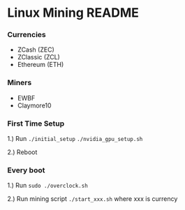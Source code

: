 # Linux Mining README

### Currencies
- ZCash (ZEC)
- ZClassic (ZCL)
- Ethereum (ETH)

### Miners
- EWBF
- Claymore10

### First Time Setup
1.) Run 
`./initial_setup` 
`./nvidia_gpu_setup.sh` 
 
2.) Reboot

### Every boot
1.) Run 
`sudo ./overclock.sh` 

2.) Run mining script `./start_xxx.sh` where xxx is currency
